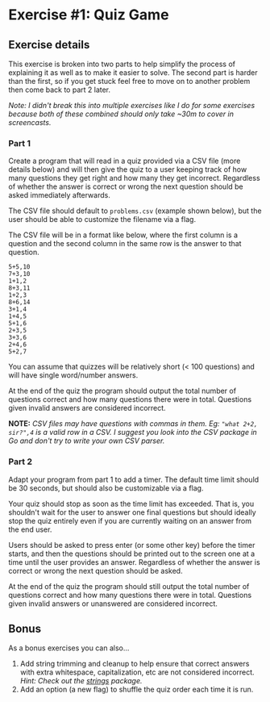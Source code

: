 # Exercise #1: Quiz Game

## Exercise details

This exercise is broken into two parts to help simplify the process of explaining it as well as to make it easier to
solve. The second part is harder than the first, so if you get stuck feel free to move on to another problem then come
back to part 2 later.

*Note: I didn't break this into multiple exercises like I do for some exercises because both of these combined should
only take ~30m to cover in screencasts.*

### Part 1

Create a program that will read in a quiz provided via a CSV file (more details below) and will then give the quiz to a
user keeping track of how many questions they get right and how many they get incorrect. Regardless of whether the
answer is correct or wrong the next question should be asked immediately afterwards.

The CSV file should default to `problems.csv` (example shown below), but the user should be able to customize the
filename via a flag.

The CSV file will be in a format like below, where the first column is a question and the second column in the same row
is the answer to that question.

```
5+5,10
7+3,10
1+1,2
8+3,11
1+2,3
8+6,14
3+1,4
1+4,5
5+1,6
2+3,5
3+3,6
2+4,6
5+2,7
```

You can assume that quizzes will be relatively short (< 100 questions) and will have single word/number answers.

At the end of the quiz the program should output the total number of questions correct and how many questions there were
in total. Questions given invalid answers are considered incorrect.

**NOTE:** *CSV files may have questions with commas in them. Eg: `"what 2+2, sir?",4` is a valid row in a CSV. I suggest
you look into the CSV package in Go and don't try to write your own CSV parser.*

### Part 2

Adapt your program from part 1 to add a timer. The default time limit should be 30 seconds, but should also be
customizable via a flag.

Your quiz should stop as soon as the time limit has exceeded. That is, you shouldn't wait for the user to answer one
final questions but should ideally stop the quiz entirely even if you are currently waiting on an answer from the end
user.

Users should be asked to press enter (or some other key) before the timer starts, and then the questions should be
printed out to the screen one at a time until the user provides an answer. Regardless of whether the answer is correct
or wrong the next question should be asked.

At the end of the quiz the program should still output the total number of questions correct and how many questions
there were in total. Questions given invalid answers or unanswered are considered incorrect.

## Bonus

As a bonus exercises you can also...

1. Add string trimming and cleanup to help ensure that correct answers with extra whitespace, capitalization, etc are
   not considered incorrect. *Hint: Check out the [strings](https://golang.org/pkg/strings/) package.*
2. Add an option (a new flag) to shuffle the quiz order each time it is run.